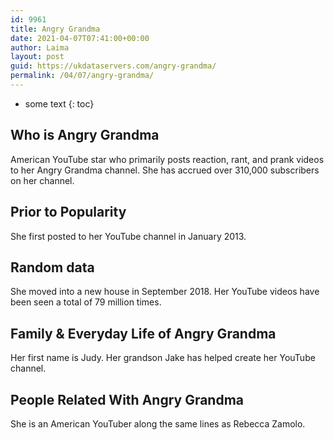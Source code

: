 ```yaml
---
id: 9961
title: Angry Grandma
date: 2021-04-07T07:41:00+00:00
author: Laima
layout: post
guid: https://ukdataservers.com/angry-grandma/
permalink: /04/07/angry-grandma/
---
```


* some text
{: toc}


## Who is Angry Grandma
                  
                  
                  
American YouTube star who primarily posts reaction, rant, and prank videos to her Angry Grandma channel. She has accrued over 310,000 subscribers on her channel. 
                  
              
            
              
            
                
                
                
## Prior to Popularity
                  
                  
                  
She first posted to her YouTube channel in January 2013. 
                  
              
            
              
            
                
                
                
## Random data
                  
                  
                  
She moved into a new house in September 2018. Her YouTube videos have been seen a total of 79 million times. 
                  
              
            
              
            
                
                
                
## Family & Everyday Life of Angry Grandma
                  
                  
                  
Her first name is Judy. Her grandson Jake has helped create her YouTube channel. 
                  
              
            
              
            
                
                
                
## People Related With Angry Grandma
                  
                  
                  
She is an American YouTuber along the same lines as Rebecca Zamolo. 
                  
              
            
              
            
                
              
            
              
              
            
            
              
            
          
          
          